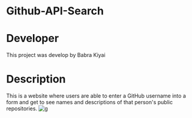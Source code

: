 # Github-API-Search
# Developer
This project was develop by Babra Kiyai

# Description
This is a website where users are able to enter a GitHub username into a form and get to see names and descriptions of that person's public repositories.
![g](https://user-images.githubusercontent.com/91152578/149829148-96a5c71a-b4a7-41da-9069-f007c6412b82.png)
